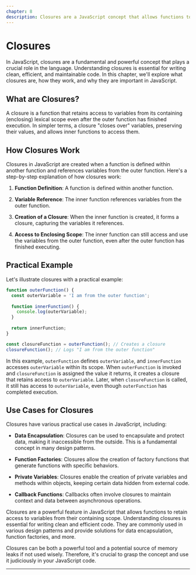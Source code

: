 ```yaml
---
chapter: 8
description: Closures are a JavaScript concept that allows functions to access and remember variables from their containing scope, even after the outer function has finished running. They're vital for data encapsulation, private variables, and various design patterns in JavaScript. Closures enhance code flexibility and maintainability.
---
```


# Closures

In JavaScript, closures are a fundamental and powerful concept that plays a crucial role in the language. Understanding closures is essential for writing clean, efficient, and maintainable code. In this chapter, we'll explore what closures are, how they work, and why they are important in JavaScript.

## What are Closures?

A closure is a function that retains access to variables from its containing (enclosing) lexical scope even after the outer function has finished execution. In simpler terms, a closure "closes over" variables, preserving their values, and allows inner functions to access them.

## How Closures Work

Closures in JavaScript are created when a function is defined within another function and references variables from the outer function. Here's a step-by-step explanation of how closures work:

1. **Function Definition**: A function is defined within another function.

2. **Variable Reference**: The inner function references variables from the outer function.

3. **Creation of a Closure**: When the inner function is created, it forms a closure, capturing the variables it references.

4. **Access to Enclosing Scope**: The inner function can still access and use the variables from the outer function, even after the outer function has finished executing.

## Practical Example

Let's illustrate closures with a practical example:

```javascript
function outerFunction() {
  const outerVariable = 'I am from the outer function';
  
  function innerFunction() {
    console.log(outerVariable);
  }
  
  return innerFunction;
}

const closureFunction = outerFunction(); // Creates a closure
closureFunction(); // Logs "I am from the outer function"
```

In this example, `outerFunction` defines `outerVariable`, and `innerFunction` accesses `outerVariable` within its scope. When `outerFunction` is invoked and `closureFunction` is assigned the value it returns, it creates a closure that retains access to `outerVariable`. Later, when `closureFunction` is called, it still has access to `outerVariable`, even though `outerFunction` has completed execution.

## Use Cases for Closures

Closures have various practical use cases in JavaScript, including:

- **Data Encapsulation**: Closures can be used to encapsulate and protect data, making it inaccessible from the outside. This is a fundamental concept in many design patterns.

- **Function Factories**: Closures allow the creation of factory functions that generate functions with specific behaviors.

- **Private Variables**: Closures enable the creation of private variables and methods within objects, keeping certain data hidden from external code.

- **Callback Functions**: Callbacks often involve closures to maintain context and data between asynchronous operations.

Closures are a powerful feature in JavaScript that allows functions to retain access to variables from their containing scope. Understanding closures is essential for writing clean and efficient code. They are commonly used in various design patterns and provide solutions for data encapsulation, function factories, and more.

Closures can be both a powerful tool and a potential source of memory leaks if not used wisely. Therefore, it's crucial to grasp the concept and use it judiciously in your JavaScript code.

---
